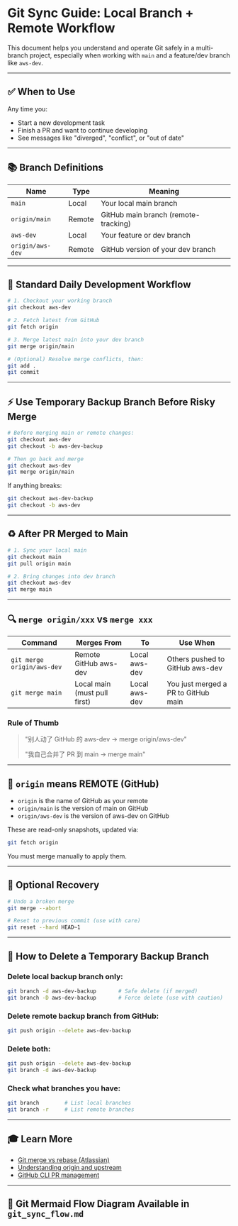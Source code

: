 # Git Sync Guide: Local Branch + Remote Workflow

This document helps you understand and operate Git safely in a multi-branch project, especially when working with `main` and a feature/dev branch like `aws-dev`.

---

## ✅ When to Use
Any time you:
- Start a new development task
- Finish a PR and want to continue developing
- See messages like "diverged", "conflict", or "out of date"

---

## 📚 Branch Definitions
| Name | Type | Meaning |
|------|------|---------|
| `main` | Local | Your local main branch |
| `origin/main` | Remote | GitHub main branch (remote-tracking) |
| `aws-dev` | Local | Your feature or dev branch |
| `origin/aws-dev` | Remote | GitHub version of your dev branch |

---

## 🚀 Standard Daily Development Workflow
```bash
# 1. Checkout your working branch
git checkout aws-dev

# 2. Fetch latest from GitHub
git fetch origin

# 3. Merge latest main into your dev branch
git merge origin/main

# (Optional) Resolve merge conflicts, then:
git add .
git commit
```

---

## ⚡️ Use Temporary Backup Branch Before Risky Merge
```bash
# Before merging main or remote changes:
git checkout aws-dev
git checkout -b aws-dev-backup

# Then go back and merge
git checkout aws-dev
git merge origin/main
```
If anything breaks:
```bash
git checkout aws-dev-backup
git checkout -b aws-dev
```

---

## ♻️ After PR Merged to Main
```bash
# 1. Sync your local main
git checkout main
git pull origin main

# 2. Bring changes into dev branch
git checkout aws-dev
git merge main
```

---

## 🔍 `merge origin/xxx` vs `merge xxx`

| Command | Merges From | To | Use When |
|---------|-------------|----|----------|
| `git merge origin/aws-dev` | Remote GitHub aws-dev | Local aws-dev | Others pushed to GitHub aws-dev |
| `git merge main` | Local main (must pull first) | Local aws-dev | You just merged a PR to GitHub main |

### Rule of Thumb
> "别人动了 GitHub 的 aws-dev → merge origin/aws-dev"
>
> "我自己合并了 PR 到 main → merge main"

---

## 🔎 `origin` means REMOTE (GitHub)
- `origin` is the name of GitHub as your remote
- `origin/main` is the version of main on GitHub
- `origin/aws-dev` is the version of aws-dev on GitHub

These are read-only snapshots, updated via:
```bash
git fetch origin
```
You must merge manually to apply them.

---

## 💼 Optional Recovery
```bash
# Undo a broken merge
git merge --abort

# Reset to previous commit (use with care)
git reset --hard HEAD~1
```

---

## 🚮 How to Delete a Temporary Backup Branch

### Delete local backup branch only:
```bash
git branch -d aws-dev-backup       # Safe delete (if merged)
git branch -D aws-dev-backup       # Force delete (use with caution)
```

### Delete remote backup branch from GitHub:
```bash
git push origin --delete aws-dev-backup
```

### Delete both:
```bash
git push origin --delete aws-dev-backup
git branch -d aws-dev-backup
```

### Check what branches you have:
```bash
git branch        # List local branches
git branch -r     # List remote branches
```

---

## 🎓 Learn More
- [Git merge vs rebase (Atlassian)](https://www.atlassian.com/git/tutorials/merging-vs-rebasing)
- [Understanding origin and upstream](https://stackoverflow.com/a/9257901)
- [GitHub CLI PR management](https://cli.github.com/manual/gh_pr)

---

## 🚀 Git Mermaid Flow Diagram Available in `git_sync_flow.md`
